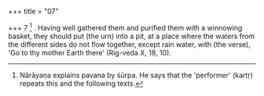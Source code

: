 +++
title = "07"

+++
7 [^5] . Having well gathered them and purified them with a winnowing basket, they should put (the urn) into a pit, at a place where the waters from the different sides do not flow together, except rain water, with (the verse), 'Go to thy mother Earth there' (Rig-veda X, 18, 10).


[^5]:  Nārāyaṇa explains pavana by śūrpa. He says that the 'performer' (kartṛ) repeats this and the following texts.
